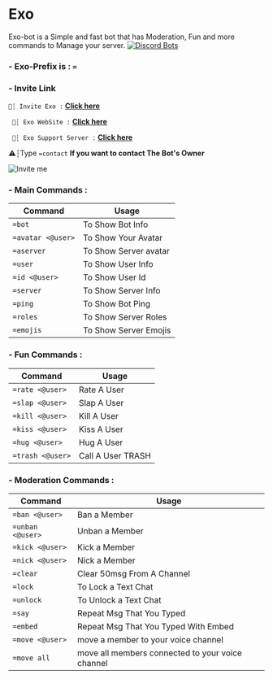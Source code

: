 # Exo
 Exo-bot is a Simple and fast bot that has Moderation, Fun and more commands to Manage your server.
[![Discord Bots](https://top.gg/api/widget/781436186510098442.svg)](https://top.gg/bot/781436186510098442)

### - Exo-Prefix is : `=`



###  - Invite Link 
឵឵឵`🔶┆ Invite Exo :` **[Click here](https://discord.com/oauth2/authorize?client_id=781436186510098442&scope=bot&permissions=835726462)** 

` 🔶┆ Exo WebSite :` **[Click here](https://exo-bot-gg.glitch.me/)** 

` 🔶┆ Exo Support Server :` **[Click here](https://discord.com/invite/d6ysCwrQeR)**   

 ⚠️┆Type `=contact` **If you want to contact The Bot's Owner**


![Invite me](https://cdn.discordapp.com/attachments/769935019917049876/791639604981530644/20201224_131300.jpg)

### - **Main Commands** : 

Command | Usage
------------ | -------------
`=bot` | To Show Bot Info
`=avatar <@user>` | To Show Your Avatar
`=aserver` | To Show Server avatar
`=user` | To Show User Info
`=id <@user>` | To Show User Id
`=server` | To Show Server Info
`=ping` | To Show Bot Ping
`=roles` | To Show Server Roles
`=emojis` | To Show Server Emojis


### - **Fun Commands** :
Command | Usage
------------ | -------------
`=rate <@user>` | Rate A User
`=slap <@user>` | Slap A User
`=kill <@user>` | Kill A User
`=kiss <@user>` | Kiss A User
`=hug <@user>` | Hug A User
`=trash <@user>` | Call A User TRASH


### - **Moderation Commands** :
Command | Usage
------------ | -------------
`=ban <@user>` | Ban a Member
`=unban <@user>` | Unban a Member
`=kick <@user>` | Kick a Member
`=nick <@user>` | Nick a Member
`=clear` | Clear 50msg From A Channel
`=lock` | To Lock a Text Chat
`=unlock` | To Unlock a Text Chat
`=say` | Repeat Msg That You Typed
`=embed` | Repeat Msg That You Typed With Embed
`=move <@user>` | move a member to your voice channel
`=move all` | move all members connected to your voice channel

